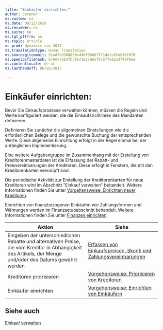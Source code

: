 ```yaml
---
title: "Einkäufer einrichten:"
author: SorenGP
ms.custom: na
ms.date: 09/22/2016
ms.reviewer: na
ms.suite: na
ms.tgt_pltfrm: na
ms.topic: article
ms-prod: dynamics-nav-2017
ms.translationtype: Human Translation
ms.sourcegitcommit: 51adfb3588099c496f0946ff71da5c6fe518f070
ms.openlocfilehash: b70e775b4fb5fe716279e5f475f7be214f49f65e
ms.contentlocale: de-at
ms.lasthandoff: 06/26/2017

---
```


# <a name="set-up-purchasing"></a>Einkäufer einrichten:
Bevor Sie Einkaufsprozesse verwalten können, müssen die Regeln und Werte konfiguriert werden, die die Einkaufsrichtlinien des Mandanten definieren.

Definieren Sie zunächst die allgemeinen Einstellungen wie die erforderlichen Belege und die gewünschte Buchung der entsprechenden Werte. Diese allgemeine Einrichtung erfolgt in der Regel einmal bei der anfänglichen Implementierung.

Eine weitere Aufgabengruppe im Zusammenhang mit der Erstellung von Kreditorenmasterdaten ist die Erfassung der Rabatt- und Preisvereinbarungen der Kreditoren. Diese erfolgt in Fenstern, die mit den Kreditorenkarten verknüpft sind.

Die periodische Aktivität zur Erstellung der Kreditorenkarten für neue Kreditoren wird im Abschnitt "Einkauf verwalten" behandelt. Weitere Informationen finden Sie unter [Vorgehensweise: Einrichten neuer Kreditoren](purchasing-how-register-new-vendors.md).

Einrichten von finanzbezogenen Einkäufen wie Zahlungsformen und Währungen werden im Finanzsetupabschnitt behandelt. Weitere Informationen finden Sie unter [Finanzen einrichten](finance-setup-setup-finance-setup.md).

|Aktion |Siehe |
|---|----|
|Eingeben der unterschiedlichen Rabatte und alternativen Preise, die vom Kreditor in Abhängigkeit des Artikels, der Menge und/oder des Datums gewährt werden|[Erfassen von Einkaufspreisen, Skonti und Zahlungsvereinbarungen](purchasing-how-record-purchase-price-discount-payment-agreements.md)|
|Kreditoren priorisieren|[Vorgehensweise: Priorisieren von Kreditoren](purchasing-how-prioritize-vendors.md)|
|Einkäufer einrichten|[Vorgehensweise: Einrichten von Einkäufern](purchasing-how-setup-purchasers.md)|

## <a name="see-also"></a>Siehe auch
[Einkauf verwalten](purchasing-manage-purchasing.md)

